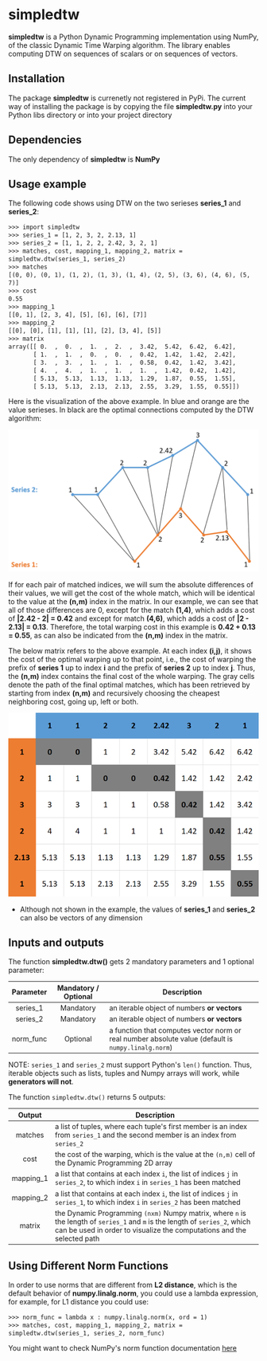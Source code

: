 # simpledtw

**simpledtw** is a Python Dynamic Programming implementation using NumPy, of the classic Dynamic Time Warping algorithm. The library enables computing DTW on sequences of scalars or on sequences of vectors.

## Installation
The package **simpledtw** is currenetly not registered in PyPi.
The current way of installing the package is by copying the file **simpledtw.py** into your Python libs directory or into your project directory

## Dependencies
The only dependency of **simpledtw** is **NumPy**


## Usage example
The following code shows using DTW on the two serieses **series_1** and **series_2**:

```
>>> import simpledtw
>>> series_1 = [1, 2, 3, 2, 2.13, 1]
>>> series_2 = [1, 1, 2, 2, 2.42, 3, 2, 1]
>>> matches, cost, mapping_1, mapping_2, matrix = simpledtw.dtw(series_1, series_2)
>>> matches
[(0, 0), (0, 1), (1, 2), (1, 3), (1, 4), (2, 5), (3, 6), (4, 6), (5, 7)]
>>> cost
0.55
>>> mapping_1
[[0, 1], [2, 3, 4], [5], [6], [6], [7]]
>>> mapping_2
[[0], [0], [1], [1], [1], [2], [3, 4], [5]]
>>> matrix
array([[ 0.  ,  0.  ,  1.  ,  2.  ,  3.42,  5.42,  6.42,  6.42],
       [ 1.  ,  1.  ,  0.  ,  0.  ,  0.42,  1.42,  1.42,  2.42],
       [ 3.  ,  3.  ,  1.  ,  1.  ,  0.58,  0.42,  1.42,  3.42],
       [ 4.  ,  4.  ,  1.  ,  1.  ,  1.  ,  1.42,  0.42,  1.42],
       [ 5.13,  5.13,  1.13,  1.13,  1.29,  1.87,  0.55,  1.55],
       [ 5.13,  5.13,  2.13,  2.13,  2.55,  3.29,  1.55,  0.55]])
```

Here is the visualization of the above example. In blue and orange are the value serieses. In black are the optimal connections computed by the DTW algorithm:


![DTW Visualization](/dtw_vis.png)

If for each pair of matched indices, we will sum the absolute differences of their values, we will get the cost of the whole match, which will be identical to the value at the **(n,m)** index in the matrix. In our example, we can see that all of those differences are 0, except for the match **(1,4)**, which adds a cost of **|2.42 - 2| = 0.42** and except for match **(4,6)**, which adds a cost of **|2 - 2.13| = 0.13**. Therefore, the total warping cost in this example is **0.42 + 0.13 = 0.55**, as can also be indicated from the **(n,m)** index in the matrix.


The below matrix refers to the above example. At each index **(i,j)**, it shows the cost of the optimal warping up to that point, i.e., the cost of warping the prefix of **series 1** up to index **i** and the prefix of **series 2** up to index **j**. Thus, the **(n,m)** index contains the final cost of the whole warping. The gray cells denote the path of the final optimal matches, which has been retrieved by starting from index **(n,m)** and recursively choosing the cheapest neighboring cost, going up, left or both.

![DTW Matrix](/dtw_vis_table.png)

* Although not shown in the example, the values of **series_1** and **series_2** can also be vectors of any dimension

## Inputs and outputs
The function **simpledtw.dtw()** gets 2 mandatory parameters and 1 optional parameter:

| Parameter | Mandatory / Optional | Description |
|:---------:|:--------------------:|-----------|
| series_1 | Mandatory | an iterable object of numbers **or vectors** |
| series_2 | Mandatory | an iterable object of numbers **or vectors** |
| norm_func | Optional | a function that computes vector norm or real number absolute value (default is `numpy.linalg.norm`) |

NOTE: `series_1` and `series_2` must support Python's `len()` function. Thus, iterable objects such as lists, tuples and Numpy arrays will work, while **generators will not**.


The function `simpledtw.dtw()` returns 5 outputs:

| Output | Description |
|:------:|-----------|
| matches | a list of tuples, where each tuple's first member is an index from `series_1` and the second member is an index from `series_2` |
| cost | the cost of the warping, which is the value at the `(n,m)` cell of the Dynamic Programming 2D array |
| mapping_1 | a list that contains at each index `i`, the list of indices `j` in `series_2`, to which index `i` in `series_1` has been matched |
| mapping_2 | a list that contains at each index `i`, the list of indices `j` in `series_1`, to which index `i` in `series_2` has been matched |
| matrix | the Dynamic Programming `(nxm)` Numpy matrix, where `n` is the length of `series_1` and `m` is the length of `series_2`, which can be used in order to visualize the computations and the selected path |

## Using Different Norm Functions
In order to use norms that are different from **L2 distance**, which is the default behavior of  **numpy.linalg.norm**, you could use a lambda expression, for example, for L1 distance you could use:
```
>>> norm_func = lambda x : numpy.linalg.norm(x, ord = 1)
>>> matches, cost, mapping_1, mapping_2, matrix = simpledtw.dtw(series_1, series_2, norm_func)
```

You might want to check NumPy's norm function documentation [here](https://docs.scipy.org/doc/numpy/reference/generated/numpy.linalg.norm.html)

